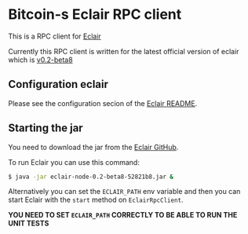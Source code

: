 # Bitcoin-s Eclair RPC client

This is a RPC client for [Eclair](https://github.com/acinq/eclair)

Currently this RPC client is written for the latest official version of eclair which is [v0.2-beta8](https://github.com/ACINQ/eclair/releases/tag/v0.2-beta8)

## Configuration eclair 

Please see the configuration secion of the 
[Eclair README](https://github.com/acinq/eclair#configuring-eclair).



## Starting the jar 

You need to download the jar from the [Eclair GitHub](https://github.com/ACINQ/eclair/releases/tag/v0.2-beta8). 


To run Eclair you can use this command:

```bash
$ java -jar eclair-node-0.2-beta8-52821b8.jar &
```

Alternatively you can set the `ECLAIR_PATH` env variable and then you can start Eclair with the `start` method on `EclairRpcClient`. 

**YOU NEED TO SET `ECLAIR_PATH` CORRECTLY TO BE ABLE TO RUN THE UNIT TESTS**
